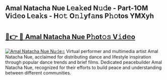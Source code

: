 ## Amal Natacha Nue L𝚎a𝚔ed N𝚞𝚍e - Part-1OM Vi𝚍𝚎o L𝚎a𝚔s - H𝚘𝚝 O𝚗𝚕yf𝚊ns P𝚑𝚘tos YMXyh

# <h2><a href="http://kfes8ff.oniu.top/?m=Amal+Natacha+Nue">🔗👉 🔴 Amal Natacha Nue P𝚑ot𝚘𝚜 V𝚒d𝚎o</a></h2>

[![Amal Natacha Nue Nu𝚍e𝚜](https://i.imgur.com/0qMVB7G.gif)](http://kfes8ff.oniu.top/?m=Amal+Natacha+Nue)
Virtual performer and multimedia artist Amal Natacha Nue, acclaimed for distributing dance and lifestyle inspiration through popular dance trends and brief films. Dedicated peacebuilder Amal Natacha Nue, recognized for their efforts to build peace and understanding between different communities.  
